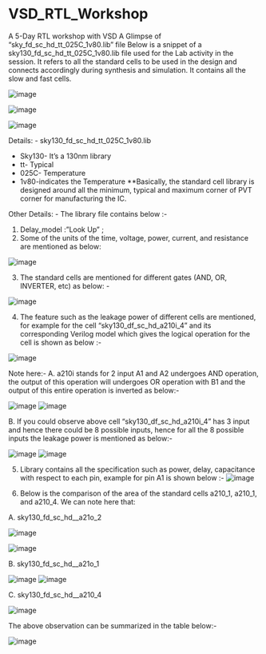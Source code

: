 # VSD_RTL_Workshop
A 5-Day RTL workshop with VSD
A Glimpse of “sky_fd_sc_hd_tt_025C_1v80.lib” file
Below is a snippet of a sky130_fd_sc_hd_tt_025C_1v80.lib file used for the Lab activity in the session. It refers to all the standard cells to be used in the design and connects accordingly during synthesis and simulation. It contains all the slow and fast cells.


 ![image](https://user-images.githubusercontent.com/86371082/123274481-2ec17700-d521-11eb-8199-8be83844fcb0.png)
 
 ![image](https://user-images.githubusercontent.com/86371082/123274590-4862be80-d521-11eb-9b15-b9ee05645cbb.png)
 
 ![image](https://user-images.githubusercontent.com/86371082/123274611-4d277280-d521-11eb-8155-b7837bc23413.png)



Details: -  sky130_fd_sc_hd_tt_025C_1v80.lib
-	Sky130- It’s a 130nm library
-	tt- Typical
-	025C- Temperature
-	1v80-indicates the Temperature
	**Basically, the standard cell library is designed around all the minimum, typical and maximum corner of PVT corner for manufacturing the IC.
	
Other Details: - The library file contains below :-
1.	Delay_model :”Look Up” ;
2.	Some of the units of the time, voltage, power, current, and resistance are mentioned as below: 


![image](https://user-images.githubusercontent.com/86371082/123274758-6c260480-d521-11eb-98ca-0d535ca42c89.png)


 
3.	The standard cells are mentioned for different gates (AND, OR, INVERTER, etc) as below: -

![image](https://user-images.githubusercontent.com/86371082/123274796-7516d600-d521-11eb-980d-3bb269a03082.png)

 
4.	The feature such as the leakage power of different cells are mentioned, for example for the cell “sky130_df_sc_hd_a210i_4” and its corresponding Verilog model which gives the logical operation for the cell is shown as below :-

![image](https://user-images.githubusercontent.com/86371082/123274864-7f38d480-d521-11eb-9979-2bbf39722a81.png)

 
Note here:-
A.	 a210i stands for 2 input A1 and A2 undergoes AND operation, the output of this operation will undergoes OR operation with B1 and the output of this entire operation is inverted as below:-
 
![image](https://user-images.githubusercontent.com/86371082/123274951-9081e100-d521-11eb-859d-39c5f53bae10.png)
![image](https://user-images.githubusercontent.com/86371082/123275010-9bd50c80-d521-11eb-90ba-cab3d02bdc27.png)

 

B.	 If you could observe above cell “sky130_df_sc_hd_a210i_4” has 3 input and hence there could be 8 possible inputs, hence for all the 8 possible inputs the leakage power is mentioned as below:-

 ![image](https://user-images.githubusercontent.com/86371082/123275054-a4c5de00-d521-11eb-8b9a-8958f725dab0.png)
 ![image](https://user-images.githubusercontent.com/86371082/123275083-ac858280-d521-11eb-877b-764c5a96049a.png)

 
5.	Library contains all the specification such as power, delay, capacitance with respect to each pin, example for pin A1 is shown below :-
![image](https://user-images.githubusercontent.com/86371082/123275190-bd35f880-d521-11eb-9494-b400722eca62.png)

 
6.	Below is the comparison of the area of the standard cells a210_1, a210_1, and a210_4. We can note here that:

A.	sky130_fd_sc_hd__a21o_2

![image](https://user-images.githubusercontent.com/86371082/123275236-c6bf6080-d521-11eb-8488-a05abcaeadb5.png)

![image](https://user-images.githubusercontent.com/86371082/123275273-cde66e80-d521-11eb-9390-b8803435e900.png)


   


B.	sky130_fd_sc_hd__a21o_1

![image](https://user-images.githubusercontent.com/86371082/123275337-dc348a80-d521-11eb-8833-27a91371ac89.png)
![image](https://user-images.githubusercontent.com/86371082/123275351-df2f7b00-d521-11eb-8f76-e583f7cd2aa2.png)


 
         

C.	sky130_fd_sc_hd__a210_4

![image](https://user-images.githubusercontent.com/86371082/123275388-e8204c80-d521-11eb-9b8a-21f46b9665fe.png)


 
       
The above observation can be summarized in the table below:-


![image](https://user-images.githubusercontent.com/86371082/123275667-261d7080-d522-11eb-967f-ec476c131e48.png)
